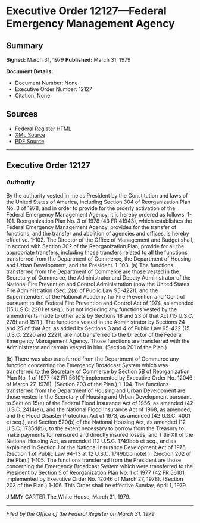 # Executive Order 12127—Federal Emergency Management Agency

## Summary

**Signed:** March 31, 1979
**Published:** March 31, 1979

**Document Details:**
- Document Number: None
- Executive Order Number: 12127
- Citation: None

## Sources
- [Federal Register HTML](https://www.presidency.ucsb.edu/documents/executive-order-12127-federal-emergency-management-agency)
- [XML Source](None)
- [PDF Source](None)

---

## Executive Order 12127

### Authority

By the authority vested in me as President by the Constitution and laws of the United States of America, including Section 304 of Reorganization Plan No. 3 of 1978, and in order to provide for the orderly activation of the Federal Emergency Management Agency, it is hereby ordered as follows:
1-101. Reorganization Plan No. 3 of 1978 (43 FR 41943), which establishes the Federal Emergency Management Agency, provides for the transfer of functions, and the transfer and abolition of agencies and offices, is hereby effective.
1-102. The Director of the Office of Management and Budget shall, in accord with Section 302 of the Reorganization Plan, provide for all the appropriate transfers, including those transfers related to all the functions transferred from the Department of Commerce, the Department of Housing and Urban Development, and the President.
1-103. (a) The functions transferred from the Department of Commerce are those vested in the Secretary of Commerce, the Administrator and Deputy Administrator of the National Fire Prevention and Control Administration (now the United States Fire Administration (Sec. 2(a) of Public Law 95-422)), and the Superintendent of the National Academy for Fire Prevention and 'Control pursuant to the Federal Fire Prevention and Control Act of 1974, as amended (15 U.S.C. 2201 et seq.), but not including any functions vested by the amendments made to other acts by Sections 18 and 23 of that Act (15 U.S.C. 278f and 1511 ). The functions vested in the Administrator by Sections 24 and 25 of that Act, as added by Sections 3 and 4 of Public Law 95-422 (15 U.S.C. 2220 and 2221), are not transferred to the Director of the Federal Emergency Management Agency. Those functions are transferred with the Administrator and remain vested in him. (Section 201 of the Plan.)

(b) There was also transferred from the Department of Commerce any function concerning the Emergency Broadcast System which was transferred to the Secretary of Commerce by Section 5B of Reorganization Plan No. 1 of 1977 (42 FR 56101; implemented by Executive Order No. 12046 of March 27, 1978). (Section 203 of the Plan.)
1-104. The functions transferred from the Department of Housing and Urban Development are those vested in the Secretary of Housing and Urban Development pursuant to Section 15(e) of the Federal Flood Insurance Act of 1956, as amended (42 U.S.C. 2414(e)), and the National Flood Insurance Act of 1968, as amended, and the Flood Disaster Protection Act of 1973, as amended (42 U.S.C. 4001 et seq.), and Section 520(b) of the National Housing Act, as amended (12 U.S.C. 1735d(b)), to the extent necessary to borrow from the Treasury to make payments for reinsured and directly insured losses, and Title XII of the National Housing Act, as amended (12 U.S.C. 1749bbb et seq., and as explained in Section 1 of the National Insurance Development Act of 1975 (Section 1 of Public Law 94-13 at 12 U.S.C. 1749bbb note) ). (Section 202 of the Plan.)
1-105. The functions transferred from the President are those concerning the Emergency Broadcast System which were transferred to the President by Section 5 of Reorganization Plan No. 1 of 1977 (42 FR 56101; implemented by Executive Order No. 12046 of March 27, 1978). (Section 203 of the Plan.)
1-106. This Order shall be effective Sunday, April 1, 1979.

JIMMY CARTER
The White House,
March 31, 1979.

---

*Filed by the Office of the Federal Register on March 31, 1979*
